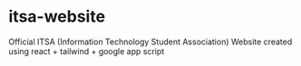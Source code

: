 # itsa-website
Official ITSA (Information Technology Student Association) Website created using react + tailwind + google app script
